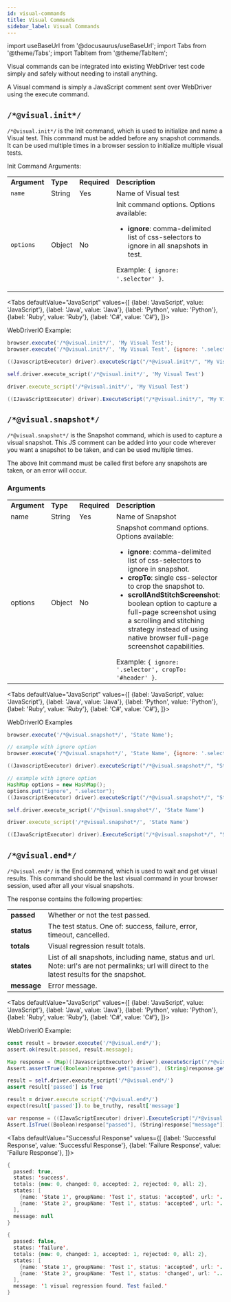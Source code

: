 ```yaml
---
id: visual-commands
title: Visual Commands
sidebar_label: Visual Commands
---
```


import useBaseUrl from '@docusaurus/useBaseUrl';
import Tabs from '@theme/Tabs';
import TabItem from '@theme/TabItem';

Visual commands can be integrated into existing WebDriver test code simply and safely without needing to install anything.

A Visual command is simply a JavaScript comment sent over WebDriver using the execute command.


## `/*@visual.init*/`

`/*@visual.init*/` is the Init command, which is used to initialize and name a Visual test. This command must be added before any snapshot commands. It can be used multiple times in a browser session to initialize multiple visual tests.

Init Command Arguments:

<table>
  <tr>
   <td>
    <strong>Argument</strong>
   </td>
   <td>
    <strong>Type</strong>
   </td>
   <td>
    <strong>Required</strong>
   </td>
   <td>
    <strong>Description</strong>
   </td>
  </tr>
  <tr>
   <td>
    <code>name</code>
   </td>
   <td>
    String
   </td>
   <td>
    Yes
   </td>
   <td>
    Name of Visual test
   </td>
  </tr>
  <tr>
   <td>
    <code>options</code>
   </td>
   <td>
    Object
   </td>
   <td>
    No
   </td>
   <td>
    Init command options. Options available:
    <ul>
    <li><strong>ignore</strong>: comma-delimited list of css-selectors to ignore in all snapshots in test.</li>
    </ul>
   <p>Example: <code>&#123; ignore: '.selector' &#125;</code>.</p>

   </td>
  </tr>
</table>


<Tabs
  defaultValue="JavaScript"
  values={[
    {label: 'JavaScript', value: 'JavaScript'},
    {label: 'Java', value: 'Java'},
    {label: 'Python', value: 'Python'},
    {label: 'Ruby', value: 'Ruby'},
    {label: 'C#', value: 'C#'},
  ]}>

<TabItem value="JavaScript">

WebDriverIO Example:

```javascript
browser.execute('/*@visual.init*/', 'My Visual Test');
browser.execute('/*@visual.init*/', 'My Visual Test', {ignore: '.selector'});
```

</TabItem>
<TabItem value="Java">

```java
((JavascriptExecutor) driver).executeScript("/*@visual.init*/", "My Visual Test");
```

</TabItem>
<TabItem value="Python">

```py
self.driver.execute_script('/*@visual.init*/', 'My Visual Test')
```

</TabItem>
<TabItem value="Ruby">

```rb
driver.execute_script('/*@visual.init*/', 'My Visual Test')
```

</TabItem>
<TabItem value="C#">

```csharp
((IJavaScriptExecutor) driver).ExecuteScript("/*@visual.init*/", "My Visual Test");
```

</TabItem>
</Tabs>


## `/*@visual.snapshot*/`

`/*@visual.snapshot*/` is the Snapshot command, which is used to capture a visual snapshot. This JS comment can be added into your code wherever you want a snapshot to be taken, and can be used multiple times.

The above Init command must be called first before any snapshots are taken, or an error will occur.


### Arguments

<table>
  <tr>
   <td>
    <strong>Argument</strong>
   </td>
   <td>
    <strong>Type</strong>
   </td>
   <td>
    <strong>Required</strong>
   </td>
   <td>
    <strong>Description</strong>
   </td>
  </tr>
  <tr>
   <td>
    name
   </td>
   <td>
    String
   </td>
   <td>
    Yes
   </td>
   <td>
    Name of Snapshot
   </td>
  </tr>
  <tr>
   <td>
    options
   </td>
   <td>
    Object
   </td>
   <td>
    No
   </td>
   <td>
    Snapshot command options.
Options available:
<ul>
<li><strong>ignore</strong>: comma-delimited list of css-selectors to ignore in snapshot.</li>
<li><strong>cropTo</strong>: single css-selector to crop the snapshot to.</li>
<li><strong>scrollAndStitchScreenshot</strong>: boolean option to capture a full-page screenshot using a scrolling and stitching strategy instead of using native browser full-page screenshot capabilities.</li></ul>
Example: <code>&#123; ignore: '.selector', cropTo: '#header' &#125;</code>.
   </td>
  </tr>
</table>


<Tabs
  defaultValue="JavaScript"
  values={[
    {label: 'JavaScript', value: 'JavaScript'},
    {label: 'Java', value: 'Java'},
    {label: 'Python', value: 'Python'},
    {label: 'Ruby', value: 'Ruby'},
    {label: 'C#', value: 'C#'},
  ]}>

<TabItem value="JavaScript">

WebDriverIO Examples

```javascript
browser.execute('/*@visual.snapshot*/', 'State Name');

// example with ignore option
browser.execute('/*@visual.snapshot*/', 'State Name', {ignore: '.selector'});
```

</TabItem>
<TabItem value="Java">

```java
((JavascriptExecutor) driver).executeScript("/*@visual.snapshot*/", "State Name");

// example with ignore option
HashMap options = new HashMap();
options.put("ignore", ".selector");
((JavascriptExecutor) driver).executeScript("/*@visual.snapshot*/", "State Name", options);
```

</TabItem>
<TabItem value="Python">

```py
self.driver.execute_script('/*@visual.snapshot*/', 'State Name')
```

</TabItem>
<TabItem value="Ruby">

```rb
driver.execute_script('/*@visual.snapshot*/', 'State Name')
```

</TabItem>
<TabItem value="C#">

```csharp
((IJavaScriptExecutor) driver).ExecuteScript("/*@visual.snapshot*/", "State Name");
```

</TabItem>
</Tabs>


## `/*@visual.end*/`

`/*@visual.end*/` is the End command, which is used to wait and get visual results. This command should be the last visual command in your browser session, used after all your visual snapshots.

The response contains the following properties:

<table>
  <tr>
   <td>
    <strong>passed</strong>
   </td>
   <td>
    Whether or not the test passed.
   </td>
  </tr>
  <tr>
   <td>
    <strong>status</strong>
   </td>
   <td>
    The test status. One of: success, failure, error, timeout, cancelled.
   </td>
  </tr>
  <tr>
   <td>
    <strong>totals</strong>
   </td>
   <td>
    Visual regression result totals.
   </td>
  </tr>
  <tr>
   <td>
    <strong>states</strong>
   </td>
   <td>
    List of all snapshots, including name, status and url.
Note: url's are not permalinks; url will direct to the latest results for the snapshot.
   </td>
  </tr>
  <tr>
   <td>
    <strong>message</strong>
   </td>
   <td>
    Error message.
   </td>
  </tr>
</table>


<Tabs
  defaultValue="JavaScript"
  values={[
    {label: 'JavaScript', value: 'JavaScript'},
    {label: 'Java', value: 'Java'},
    {label: 'Python', value: 'Python'},
    {label: 'Ruby', value: 'Ruby'},
    {label: 'C#', value: 'C#'},
  ]}>

<TabItem value="JavaScript">

WebDriverIO Example:

```javascript
const result = browser.execute('/*@visual.end*/');
assert.ok(result.passed, result.message);
```

</TabItem>
<TabItem value="Java">

```java
Map response = (Map)((JavascriptExecutor) driver).executeScript("/*@visual.end*/");
Assert.assertTrue((Boolean)response.get("passed"), (String)response.get("message"));
```

</TabItem>
<TabItem value="Python">

```py
result = self.driver.execute_script('/*@visual.end*/')
assert result['passed'] is True
```

</TabItem>
<TabItem value="Ruby">

```rb
result = driver.execute_script('/*@visual.end*/')
expect(result['passed']).to be_truthy, result['message']
```

</TabItem>
<TabItem value="C#">

```csharp
var response = ((IJavaScriptExecutor) driver).ExecuteScript("/*@visual.end*/") as Dictionary;
Assert.IsTrue((Boolean)response["passed"], (String)response["message"]);
```

</TabItem>
</Tabs>


<Tabs
  defaultValue="Successful Response"
  values={[
    {label: 'Successful Response', value: 'Successful Response'},
    {label: 'Failure Response', value: 'Failure Response'},
  ]}>

<TabItem value="Successful Response">

```java
{
  passed: true,
  status: 'success',
  totals: {new: 0, changed: 0, accepted: 2, rejected: 0, all: 2},
  states: [
    {name: 'State 1', groupName: 'Test 1', status: 'accepted', url: '...'}
    {name: 'State 2', groupName: 'Test 1', status: 'accepted', url: '...'}
  ],
  message: null
}
```

</TabItem>
<TabItem value="Failure Response">

```java
{
  passed: false,
  status: 'failure',
  totals: {new: 0, changed: 1, accepted: 1, rejected: 0, all: 2},
  states: [
    {name: 'State 1', groupName: 'Test 1', status: 'accepted', url: '...'}
    {name: 'State 2', groupName: 'Test 1', status: 'changed', url: '...'}
  ],
  message: '1 visual regression found. Test failed.'
}
```


</TabItem>
</Tabs>
